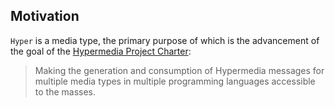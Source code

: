 ## Motivation

`Hyper` is a media type, the primary purpose of which is the advancement of the
goal of the [Hypermedia Project Charter](https://github.com/the-hypermedia-project/charter):

> Making the generation and consumption of Hypermedia messages for multiple
> media types in multiple programming languages accessible to the masses.
